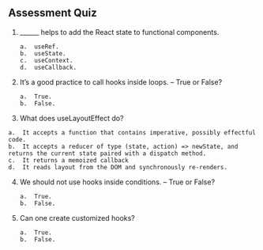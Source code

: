 ## Assessment Quiz

1.	______ helps to add the React state to functional components.

        a.	useRef.
        b.	useState. 
        c.	useContext.
        d.	useCallback.


2.	It’s a good practice to call hooks inside loops. – True or False?

        a.	True.
        b.	False. 


3.	 What does useLayoutEffect do?

    a.	It accepts a function that contains imperative, possibly effectful code.
    b.	It accepts a reducer of type (state, action) => newState, and returns the current state paired with a dispatch method.
    c.	It returns a memoized callback
    d.	It reads layout from the DOM and synchronously re-renders. 


4.	We should not use hooks inside conditions. – True or False?

        a.	True. 
        b.	False.


5.	Can one create customized hooks?

        a.	True. 
        b.	False.
